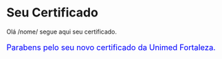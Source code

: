 # Seu Certificado

Olá /nome/ segue aqui seu certificado.

<p style="color: blue; font-size: 18px;">Parabens pelo seu novo certificado da Unimed Fortaleza.</p>
